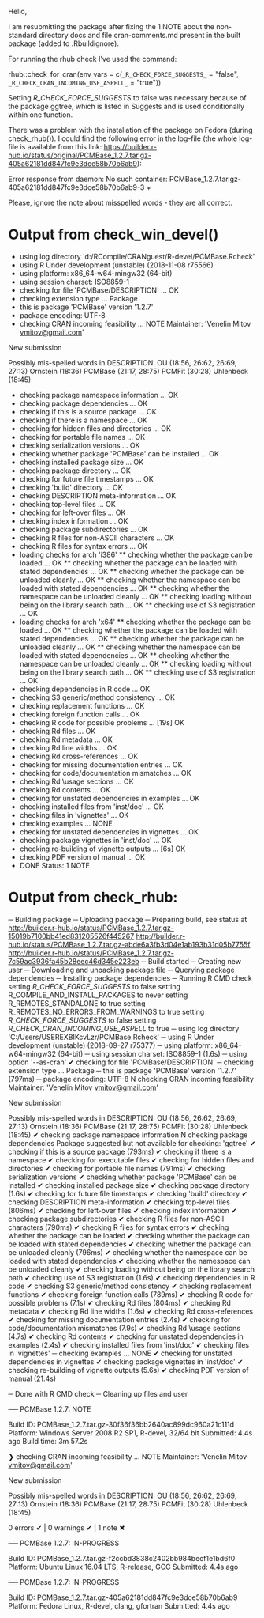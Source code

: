 Hello, 

I am resubmitting the package after fixing the 1 NOTE about the non-standard directory docs and file cran-comments.md present in the built package (added to .Rbuildignore). 

For running the rhub check I've used the command: 

rhub::check_for_cran(env_vars = c(`_R_CHECK_FORCE_SUGGESTS_` = "false", `_R_CHECK_CRAN_INCOMING_USE_ASPELL_` = "true"))

Setting _R_CHECK_FORCE_SUGGESTS_ to false was necessary because of the package ggtree, which is listed in Suggests and is used conditionally within one function. 

There was a problem with the installation of the package on Fedora (during check_rhub()). I could find the following error in the log-file (the whole log-file is available from this link: https://builder.r-hub.io/status/original/PCMBase_1.2.7.tar.gz-405a62181dd847fc9e3dce58b70b6ab9):

Error response from daemon: No such container: PCMBase_1.2.7.tar.gz-405a62181dd847fc9e3dce58b70b6ab9-3
+

Please, ignore the note about misspelled words - they are all correct. 

# Output from check_win_devel()
* using log directory 'd:/RCompile/CRANguest/R-devel/PCMBase.Rcheck'
* using R Under development (unstable) (2018-11-08 r75566)
* using platform: x86_64-w64-mingw32 (64-bit)
* using session charset: ISO8859-1
* checking for file 'PCMBase/DESCRIPTION' ... OK
* checking extension type ... Package
* this is package 'PCMBase' version '1.2.7'
* package encoding: UTF-8
* checking CRAN incoming feasibility ... NOTE
Maintainer: 'Venelin Mitov <vmitov@gmail.com>'

New submission

Possibly mis-spelled words in DESCRIPTION:
  OU (18:56, 26:62, 26:69, 27:13)
  Ornstein (18:36)
  PCMBase (21:17, 28:75)
  PCMFit (30:28)
  Uhlenbeck (18:45)
* checking package namespace information ... OK
* checking package dependencies ... OK
* checking if this is a source package ... OK
* checking if there is a namespace ... OK
* checking for hidden files and directories ... OK
* checking for portable file names ... OK
* checking serialization versions ... OK
* checking whether package 'PCMBase' can be installed ... OK
* checking installed package size ... OK
* checking package directory ... OK
* checking for future file timestamps ... OK
* checking 'build' directory ... OK
* checking DESCRIPTION meta-information ... OK
* checking top-level files ... OK
* checking for left-over files ... OK
* checking index information ... OK
* checking package subdirectories ... OK
* checking R files for non-ASCII characters ... OK
* checking R files for syntax errors ... OK
* loading checks for arch 'i386'
** checking whether the package can be loaded ... OK
** checking whether the package can be loaded with stated dependencies ... OK
** checking whether the package can be unloaded cleanly ... OK
** checking whether the namespace can be loaded with stated dependencies ... OK
** checking whether the namespace can be unloaded cleanly ... OK
** checking loading without being on the library search path ... OK
** checking use of S3 registration ... OK
* loading checks for arch 'x64'
** checking whether the package can be loaded ... OK
** checking whether the package can be loaded with stated dependencies ... OK
** checking whether the package can be unloaded cleanly ... OK
** checking whether the namespace can be loaded with stated dependencies ... OK
** checking whether the namespace can be unloaded cleanly ... OK
** checking loading without being on the library search path ... OK
** checking use of S3 registration ... OK
* checking dependencies in R code ... OK
* checking S3 generic/method consistency ... OK
* checking replacement functions ... OK
* checking foreign function calls ... OK
* checking R code for possible problems ... [19s] OK
* checking Rd files ... OK
* checking Rd metadata ... OK
* checking Rd line widths ... OK
* checking Rd cross-references ... OK
* checking for missing documentation entries ... OK
* checking for code/documentation mismatches ... OK
* checking Rd \usage sections ... OK
* checking Rd contents ... OK
* checking for unstated dependencies in examples ... OK
* checking installed files from 'inst/doc' ... OK
* checking files in 'vignettes' ... OK
* checking examples ... NONE
* checking for unstated dependencies in vignettes ... OK
* checking package vignettes in 'inst/doc' ... OK
* checking re-building of vignette outputs ... [6s] OK
* checking PDF version of manual ... OK
* DONE
Status: 1 NOTE

# Output from check_rhub:
─  Building package
─  Uploading package
─  Preparing build, see status at
   http://builder.r-hub.io/status/PCMBase_1.2.7.tar.gz-15019b7100bb41ed831205526f445267
   http://builder.r-hub.io/status/PCMBase_1.2.7.tar.gz-abde6a3fb3d04e1ab193b31d05b7755f
   http://builder.r-hub.io/status/PCMBase_1.2.7.tar.gz-7c59ac3936fa45b28eec46d345e223eb
─  Build started
─  Creating new user
─  Downloading and unpacking package file
─  Querying package dependencies
─  Installing package dependencies
─  Running R CMD check
   setting _R_CHECK_FORCE_SUGGESTS_ to false
   setting R_COMPILE_AND_INSTALL_PACKAGES to never
   setting R_REMOTES_STANDALONE to true
   setting R_REMOTES_NO_ERRORS_FROM_WARNINGS to true
   setting _R_CHECK_FORCE_SUGGESTS_ to false
   setting _R_CHECK_CRAN_INCOMING_USE_ASPELL_ to true
─  using log directory 'C:/Users/USEREXBIKcvLzr/PCMBase.Rcheck'
─  using R Under development (unstable) (2018-09-27 r75377)
─  using platform: x86_64-w64-mingw32 (64-bit)
─  using session charset: ISO8859-1 (1.6s)
─  using option '--as-cran'
✔  checking for file 'PCMBase/DESCRIPTION'
─  checking extension type ... Package
─  this is package 'PCMBase' version '1.2.7' (797ms)
─  package encoding: UTF-8
N  checking CRAN incoming feasibility
   Maintainer: 'Venelin Mitov <vmitov@gmail.com>'
   
   New submission
   
   Possibly mis-spelled words in DESCRIPTION:
     OU (18:56, 26:62, 26:69, 27:13)
     Ornstein (18:36)
     PCMBase (21:17, 28:75)
     PCMFit (30:28)
     Uhlenbeck (18:45)
✔  checking package namespace information
N  checking package dependencies
   Package suggested but not available for checking: 'ggtree'
✔  checking if this is a source package (793ms)
✔  checking if there is a namespace
✔  checking for executable files
✔  checking for hidden files and directories
✔  checking for portable file names (791ms)
✔  checking serialization versions
✔  checking whether package 'PCMBase' can be installed
✔  checking installed package size
✔  checking package directory (1.6s)
✔  checking for future file timestanps
✔  checking 'build' directory
✔  checking DESCRIPTION meta-information
✔  checking top-level files (806ms)
✔  checking for left-over files
✔  checking index information
✔  checking package subdirectories
✔  checking R files for non-ASCII characters (790ms)
✔  checking R files for syntax errors
✔  checking whether the package can be loaded
✔  checking whether the package can be loaded with stated dependencies
✔  checking whether the package can be unloaded cleanly (796ms)
✔  checking whether the namespace can be loaded with stated dependencies
✔  checking whether the namespace can be unloaded cleanly
✔  checking loading without being on the library search path
✔  checking use of S3 registration (1.6s)
✔  checking dependencies in R code
✔  checking S3 generic/method consistency
✔  checking replacement functions
✔  checking foreign function calls (789ms)
✔  checking R code for possible problems (7.1s)
✔  checking Rd files (804ms)
✔  checking Rd metadata
✔  checking Rd line widths (1.6s)
✔  checking Rd cross-references
✔  checking for missing documentation entries (2.4s)
✔  checking for code/documentation mismatches (7.9s)
✔  checking Rd \usage sections (4.7s)
✔  checking Rd contents
✔  checking for unstated dependencies in examples (2.4s)
✔  checking installed files from 'inst/doc'
✔  checking files in 'vignettes'
─  checking examples ... NONE
✔  checking for unstated dependencies in vignettes
✔  checking package vignettes in 'inst/doc'
✔  checking re-building of vignette outputs (5.6s)
✔  checking PDF version of manual (21.4s)
   
─  Done with R CMD check
─  Cleaning up files and user

── PCMBase 1.2.7: NOTE

  Build ID:   PCMBase_1.2.7.tar.gz-30f36f36bb2640ac899dc960a21c111d
  Platform:   Windows Server 2008 R2 SP1, R-devel, 32/64 bit
  Submitted:  4.4s ago
  Build time: 3m 57.2s

❯ checking CRAN incoming feasibility ... NOTE
  Maintainer: 'Venelin Mitov <vmitov@gmail.com>'
  
  New submission
  
  Possibly mis-spelled words in DESCRIPTION:
    OU (18:56, 26:62, 26:69, 27:13)
    Ornstein (18:36)
    PCMBase (21:17, 28:75)
    PCMFit (30:28)
    Uhlenbeck (18:45)

0 errors ✔ | 0 warnings ✔ | 1 note ✖

── PCMBase 1.2.7: IN-PROGRESS

  Build ID:   PCMBase_1.2.7.tar.gz-f2ccbd3838c2402bb984becf1e1bd6f0
  Platform:   Ubuntu Linux 16.04 LTS, R-release, GCC
  Submitted:  4.4s ago


── PCMBase 1.2.7: IN-PROGRESS

  Build ID:   PCMBase_1.2.7.tar.gz-405a62181dd847fc9e3dce58b70b6ab9
  Platform:   Fedora Linux, R-devel, clang, gfortran
  Submitted:  4.4s ago

